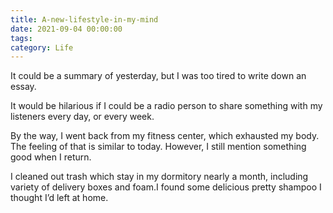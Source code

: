```yaml
---
title: A-new-lifestyle-in-my-mind  
date: 2021-09-04 00:00:00  
tags:  
category: Life
---
```

It could be a summary of yesterday, but I was too tired to write down an essay.

It would be hilarious if I could be a radio person to share something with my listeners every day, or every week.

By the way, I went back from my fitness center, which exhausted my body. The feeling of that is similar to today.
However, I still mention something good when I return.

I cleaned out trash which stay in my dormitory nearly a month, including variety of delivery boxes and foam.I found some
delicious pretty shampoo I thought I’d left at home.  